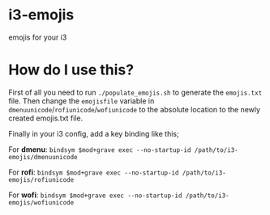 # i3-emojis
emojis for your i3

# How do I use this?

First of all you need to run `./populate_emojis.sh` to generate the `emojis.txt` file.
Then change the `emojisfile` variable in `dmenuunicode`/`rofiunicode`/`wofiunicode` to the absolute location to the newly created emojis.txt file.

Finally in your i3 config, add a key binding like this;

For **dmenu**:
`bindsym $mod+grave exec --no-startup-id /path/to/i3-emojis/dmenuunicode`

For **rofi**:
`bindsym $mod+grave exec --no-startup-id /path/to/i3-emojis/rofiunicode`

For **wofi**:
`bindsym $mod+grave exec --no-startup-id /path/to/i3-emojis/wofiunicode`
